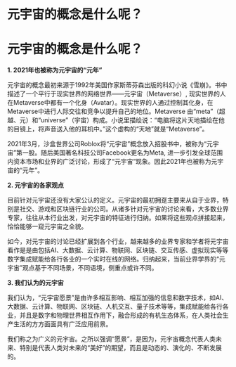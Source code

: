 # 元宇宙的概念是什么呢？


# 元宇宙的概念是什么呢？

**1. 2021年也被称为元宇宙的“元年”**

 元宇宙的概念最初来源于1992年美国作家斯蒂芬森出版的科幻小说《雪崩》。书中描述了一个平行于现实世界的网络世界——元宇宙（Metaverse）, 现实世界的人在Metaverse中都有一个化身（Avatar）。现实世界的人通过控制其化身，在Metaverse中进行人际交往和竞争以提升自己的地位。Metaverse 由“meta”（超越、元）和“universe”（宇宙）构成。小说里描绘说：“电脑将这片天地描绘在他的目镜上，将声音送入他的耳机中。”这个虚构的“天地”就是“Metaverse”。

 2021年3月，沙盒世界公司Roblox将“元宇宙”概念放入招股书中，被称为“元宇宙”第一股。随后美国著名科技公司Facebook更名为Meta, 进一步引发全球范围内资本市场和业界的广泛讨论，形成了“元宇宙”现象。因此2021年也被称为元宇宙的“元年”。

**2. 元宇宙的各家观点**

目前针对元宇宙还没有大家公认的定义。元宇宙的最初拥趸主要来从自于业界，特别是社交、游戏和区块链行业的公司。从诸多针对元宇宙的讨论来看，大多数业界专家，往往从本行业出发，对元宇宙的特征进行归纳。如果将这些观点拼接起来，恰恰能够一窥元宇宙之全貌。

如今，对元宇宙的讨论已经扩展到各个行业，越来越多的业界专家和学者将元宇宙看作是是由包括AI、大数据、云计算、物联网、区块链、交互传感、虚拟现实等等数字集成赋能给各行各业的一个实时在线的网络。归纳起来，当前业界学界的“元宇宙”观点基于不同场景，不同语境，侧重点或许不同。

**3. 我们认为的元宇宙**

我们认为，“元宇宙愿景”是由许多相互影响、相互加强的信息和数字技术，如AI、大数据、云计算、物联网、区块链、人机交互、量子技术等等，集成赋能给各行各业，并且是数字和物理世界相互作用下，融合形成的有机生态体系，在人类社会生产生活的方方面面具有广泛应用前景。

我们称之为广义的元宇宙。之所以强调“愿景”，是因为，元宇宙概念代表人类未来、特别是代表人类对未来的“美好”的期望，而且是动态的、演化的、不断发展的。
